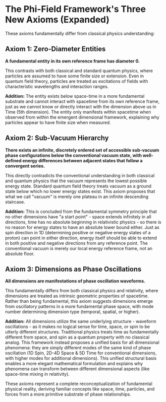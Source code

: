 # The Phi-Field Framework's Three New Axioms (Expanded)

These axioms fundamentally differ from classical physics understanding:

## Axiom 1: Zero-Diameter Entities
**A fundamental entity in its own reference frame has diameter 0.**

This contrasts with both classical and standard quantum physics, where particles are assumed to have some finite size or extension. Even in quantum field theory, particles are treated as excitations of fields with characteristic wavelengths and interaction ranges. 

**Addition:** The entity exists below space-time in a more fundamental substrate and cannot interact with spacetime from its own reference frame, just as we cannot know or directly interact with the dimension above us in Time (5th dimension). The entity only manifests within spacetime when observed from within the emergent dimensional framework, explaining why particles appear to have finite size when measured.

## Axiom 2: Sub-Vacuum Hierarchy
**There exists an infinite, discretely ordered set of accessible sub-vacuum phase configurations below the conventional vacuum state, with well-defined energy differences between adjacent states that follow a convergent series.**

This directly contradicts the conventional understanding in both classical and quantum physics that the vacuum represents the lowest possible energy state. Standard quantum field theory treats vacuum as a ground state below which no lower energy states exist. This axiom proposes that what we call "vacuum" is merely one plateau in an infinite descending staircase.

**Addition:** This is concluded from the fundamental symmetry principle that no other dimensions have "a start point" - space extends infinitely in all directions, time has no absolute beginning in relativistic physics - so there is no reason for energy states to have an absolute lower bound either. Just as spin direction in 1D (determining positive or negative energy states of a proton) can point in either direction, energy itself should be able to extend in both positive and negative directions from any reference point. The conventional vacuum is merely our local energy reference frame, not an absolute floor.

## Axiom 3: Dimensions as Phase Oscillations
**All dimensions are manifestations of phase oscillation waveforms.**

This fundamentally differs from both classical physics and relativity, where dimensions are treated as intrinsic geometric properties of spacetime. Rather than being fundamental, this axiom suggests dimensions emerge from oscillatory patterns in a more fundamental phase space, with mode number determining dimension type (temporal, spatial, or higher).

**Addition:** All dimensions utilize the same underlying structure - waveform oscillations - as it makes no logical sense for time, space, or spin to be utterly different structures. Traditional physics treats time as fundamentally different from space, and spin as a quantum property with no classical analog. This framework instead proposes a unified basis for all dimensional phenomena: they are simply different modes of the same kind of phase oscillation (1D Spin, 2D-4D Space & 5D Time for conventional dimensions, with higher modes for additional dimensions). This unified structural basis enables a more elegant mathematical formulation and explains why phenomena can transform between different dimensional aspects (like space-time mixing in relativity).

These axioms represent a complete reconceptualization of fundamental physical reality, deriving familiar concepts like space, time, particles, and forces from a more primitive substrate of phase relationships.

